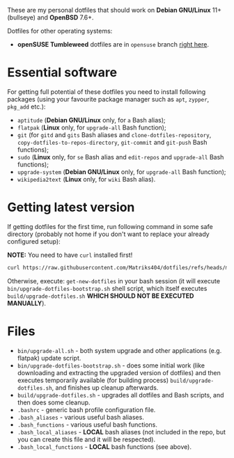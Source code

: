 These are my personal dotfiles that should work on **Debian GNU/Linux** 11+ (bullseye) and **OpenBSD** 7.6+.

Dotfiles for other operating systems:

* **openSUSE Tumbleweed** dotfiles are in `opensuse` branch [right here](https://github.com/Matriks404/dotfiles/tree/opensuse).

# Essential software

For getting full potential of these dotfiles you need to install following packages (using your favourite package manager such as `apt`, `zypper`, `pkg_add` etc.):

* `aptitude` (**Debian GNU/Linux** only, for `a` Bash alias);
* `flatpak` (**Linux** only, for `upgrade-all` Bash function);
* `git` (for `gitd` and `gits` Bash aliases and `clone-dotfiles-repository`, `copy-dotfiles-to-repos-directory`, `git-commit` and `git-push` Bash functions);
* `sudo` (**Linux** only, for `se` Bash alias and `edit-repos` and `upgrade-all` Bash functions);
* `upgrade-system` (**Debian GNU/Linux** only, for `upgrade-all` Bash function);
* `wikipedia2text` (**Linux** only, for `wiki` Bash alias).

# Getting latest version

If getting dotfiles for the first time, run following command in some safe directory (probably not home if you don't want to replace your already configured setup):

**NOTE:** You need to have `curl` installed first!

```bash
curl https://raw.githubusercontent.com/Matriks404/dotfiles/refs/heads/master/bin/upgrade-dotfiles-bootstrap.sh | sh
```

Otherwise, execute: `get-new-dotfiles` in your bash session (it will execute `bin/upgrade-dotfiles-bootstrap.sh` shell script, which itself executes `build/upgrade-dotfiles.sh` **WHICH SHOULD NOT BE EXECUTED MANUALLY**).

# Files

* `bin/upgrade-all.sh` - both system upgrade and other applications (e.g. flatpak) update script.
* `bin/upgrade-dotfiles-bootstrap.sh` - does some initial work (like downloading and extracting the upgraded version of dotfiles) and then executes temporarily available (for building process) `build/upgrade-dotfiles.sh`, and finishes up cleanup afterwards.
* `build/upgrade-dotfiles.sh` - upgrades all dotfiles and Bash scripts, and then does some cleanup.
* `.bashrc` - generic bash profile configuration file.
* `.bash_aliases` - various useful bash aliases.
* `.bash_functions` - various useful bash functions.
* `.bash_local_aliases` - **LOCAL** bash aliases (not included in the repo, but you can create this file and it will be respected).
* `.bash_local_functions` - **LOCAL** bash functions (see above).
